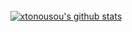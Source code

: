 <div align="center">
	<br>
	<a href="https://xtonousou.com">
		<img alt="xtonousou's github stats" src="https://github-readme-stats.vercel.app/api?username=xtonousou&amp;show_icons=true&amp;theme=blue-green"/>
	</a>
	<!--
	<br>
	<img src="http://www.hackthebox.eu/badge/image/193038" alt="Hack The Box">
	<br>
	-->
</div>
